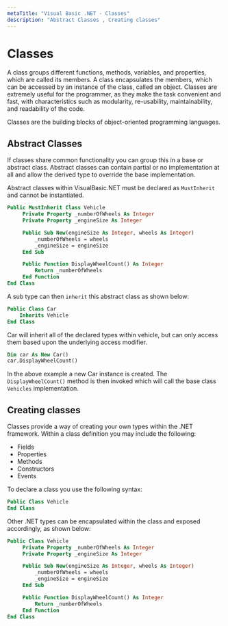 ```yaml
---
metaTitle: "Visual Basic .NET - Classes"
description: "Abstract Classes , Creating classes"
---
```


# Classes


A class groups different functions, methods, variables, and properties, which are called its members. A class encapsulates the members, which can be accessed by an instance of the class, called an object. Classes are extremely useful for the programmer, as they make the task convenient and fast, with characteristics such as modularity, re-usability, maintainability, and readability of the code.

Classes are the building blocks of object-oriented programming languages.



## Abstract Classes 


If classes share common functionality you can group this in a base or abstract class.  Abstract classes can contain partial or no implementation at all and allow the derived type to override the base implementation.

Abstract classes within VisualBasic.NET must be declared as `MustInherit` and cannot be instantiated.

```vb
Public MustInherit Class Vehicle
     Private Property _numberOfWheels As Integer
     Private Property _engineSize As Integer

     Public Sub New(engineSize As Integer, wheels As Integer)
         _numberOfWheels = wheels
         _engineSize = engineSize
     End Sub

     Public Function DisplayWheelCount() As Integer
         Return _numberOfWheels
     End Function
End Class

```

A sub type can then `inherit` this abstract class as shown below:

```vb
Public Class Car
    Inherits Vehicle
End Class

```

Car will inherit all of the declared types within vehicle, but can only access them based upon the underlying access modifier.

```vb
Dim car As New Car()
car.DisplayWheelCount()

```

In the above example a new Car instance is created.  The `DisplayWheelCount()` method is then invoked which will call the base class `Vehicles` implementation.



## Creating classes


Classes provide a way of creating your own types within the .NET framework.  Within a class definition you may include the following:

- Fields
- Properties
- Methods
- Constructors
- Events

To declare a class you use the following syntax:

```vb
Public Class Vehicle     
End Class

```

Other .NET types can be encapsulated within the class and exposed accordingly, as shown below:

```vb
Public Class Vehicle
     Private Property _numberOfWheels As Integer
     Private Property _engineSize As Integer

     Public Sub New(engineSize As Integer, wheels As Integer)
         _numberOfWheels = wheels
         _engineSize = engineSize
     End Sub

     Public Function DisplayWheelCount() As Integer
         Return _numberOfWheels
     End Function
End Class

```

